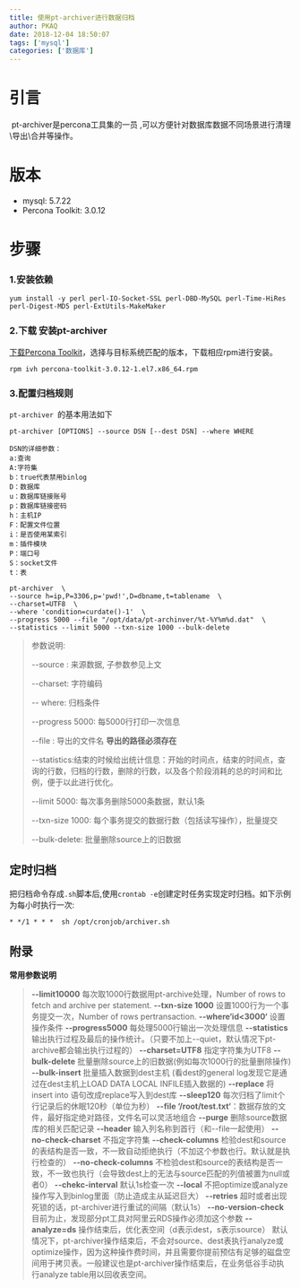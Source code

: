 ```yaml
---
title: 使用pt-archiver进行数据归档
author: PKAQ
date: 2018-12-04 18:50:07
tags: ['mysql']
categories: ['数据库']
---
```




# 引言

​	pt-archiver是percona工具集的一员 ,可以方便针对数据库数据不同场景进行清理\导出\合并等操作。

<!-- more -->

# 版本
- mysql: 5.7.22
- Percona Toolkit: 3.0.12
# 步骤

### 1.安装依赖

```shell
yum install -y perl perl-IO-Socket-SSL perl-DBD-MySQL perl-Time-HiRes perl-Digest-MD5 perl-ExtUtils-MakeMaker
```
### 2.下载 安装pt-archiver

[下载Percona Toolkit](https://www.percona.com/downloads/percona-toolkit/LATEST/)，选择与目标系统匹配的版本，下载相应rpm进行安装。

```shell
rpm ivh percona-toolkit-3.0.12-1.el7.x86_64.rpm
```

### 3.配置归档规则

`pt-archiver `的基本用法如下

```shell
pt-archiver [OPTIONS] --source DSN [--dest DSN] --where WHERE

DSN的详细参数：
a:查询
A:字符集
b：true代表禁用binlog
D：数据库
u：数据库链接账号
p：数据库链接密码
h：主机IP
F：配置文件位置
i：是否使用某索引
m：插件模块
P：端口号
S：socket文件
t：表
```



```shell
pt-archiver  \
--source h=ip,P=3306,p='pwd!',D=dbname,t=tablename  \
--charset=UTF8  \
--where 'condition=curdate()-1'  \
--progress 5000 --file "/opt/data/pt-archinver/%t-%Y%m%d.dat"  \
--statistics --limit 5000 --txn-size 1000 --bulk-delete
```

> 参数说明:
>
> --source : 来源数据, 子参数参见上文
>
> --charset: 字符编码
>
> -- where: 归档条件
>
> --progress 5000: 每5000行打印一次信息
>
> --file : 导出的文件名 **导出的路径必须存在**
>
> --statistics:结束的时候给出统计信息：开始的时间点，结束的时间点，查询的行数，归档的行数，删除的行数，以及各个阶段消耗的总的时间和比例，便于以此进行优化。 
>
> --limit 5000: 每次事务删除5000条数据，默认1条 
>
> --txn-size 1000: 每个事务提交的数据行数（包括读写操作），批量提交 
>
> --bulk-delete: 批量删除source上的旧数据 

## 定时归档

把归档命令存成`.sh`脚本后,使用`crontab -e`创建定时任务实现定时归档。如下示例为每小时执行一次:

```shell
* */1 * * *  sh /opt/cronjob/archiver.sh
```

## 附录

**常用参数说明**

> **--limit10000**       每次取1000行数据用pt-archive处理，Number of rows to fetch and archive per statement.
> **--txn-size  1000**   设置1000行为一个事务提交一次，Number of rows pertransaction.
> **--where‘id&lt;3000‘**   设置操作条件
> **--progress5000**     每处理5000行输出一次处理信息
> **--statistics**       输出执行过程及最后的操作统计。（只要不加上--quiet，默认情况下pt-archive都会输出执行过程的）
> **--charset=UTF8**     指定字符集为UTF8
> **--bulk-delete**      批量删除source上的旧数据(例如每次1000行的批量删除操作)
> **--bulk-insert**      批量插入数据到dest主机 (看dest的general log发现它是通过在dest主机上LOAD DATA LOCAL INFILE插入数据的)
> **--replace**          将insert into 语句改成replace写入到dest库
> **--sleep120**         每次归档了limit个行记录后的休眠120秒（单位为秒）
> **--file ‘/root/test.txt‘**：数据存放的文件，最好指定绝对路径，文件名可以灵活地组合
> **--purge**             删除source数据库的相关匹配记录
> **--header**            输入列名称到首行（和--file一起使用）
> **--no-check-charset**  不指定字符集
> **--check-columns**    检验dest和source的表结构是否一致，不一致自动拒绝执行（不加这个参数也行。默认就是执行检查的）
> **--no-check-columns**    不检验dest和source的表结构是否一致，不一致也执行（会导致dest上的无法与source匹配的列值被置为null或者0）
> **--chekc-interval**      默认1s检查一次
> **--local**            不把optimize或analyze操作写入到binlog里面（防止造成主从延迟巨大）
> **--retries**         超时或者出现死锁的话，pt-archiver进行重试的间隔（默认1s）
> **--no-version-check**   目前为止，发现部分pt工具对阿里云RDS操作必须加这个参数
> **--analyze=ds**      操作结束后，优化表空间（d表示dest，s表示source）
>  默认情况下，pt-archiver操作结束后，不会对source、dest表执行analyze或optimize操作，因为这种操作费时间，并且需要你提前预估有足够的磁盘空间用于拷贝表。一般建议也是pt-archiver操作结束后，在业务低谷手动执行analyze table用以回收表空间。














